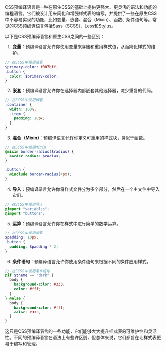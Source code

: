 CSS预编译语言是一种在原生CSS的基础上提供更强大、更灵活的语法和功能的编程语言。它们被设计用来简化和增强样式表的编写，并提供了一些在原生CSS中不容易实现的功能，比如变量、嵌套、混合（Mixin）、函数、条件语句等。常见的CSS预编译语言包括Sass（SCSS）、Less和Stylus。

以下是CSS预编译语言和原生CSS之间的一些区别：

1. **变量**：预编译语言允许你使用变量来存储和重用样式值，从而简化样式的维护。

```scss
// 在SCSS中使用变量
$primary-color: #007bff;
.button {
  color: $primary-color;
}
```

2. **嵌套**：预编译语言允许你在选择器内部嵌套其他选择器，减少重复的代码。

```scss
// 在SCSS中使用嵌套
.container {
  width: 100%;
  .item {
    padding: 10px;
  }
}
```

3. **混合（Mixin）**：预编译语言允许你定义可重用的样式块，类似于函数。

```scss
// 在SCSS中使用Mixin
@mixin border-radius($radius) {
  border-radius: $radius;
}

.button {
  @include border-radius(4px);
}
```

4. **导入**：预编译语言允许你将样式文件分为多个部分，然后在一个主文件中导入它们。

```scss
// 在SCSS中使用导入
@import "variables";
@import "buttons";
```

5. **运算**：预编译语言允许你在样式中进行简单的数学运算。

```scss
// 在SCSS中使用运算
$padding: 10px;
.button {
  padding: $padding * 2;
}
```

6. **条件语句**：预编译语言允许你使用条件语句来根据不同的条件应用样式。

```scss
// 在SCSS中使用条件语句
@if $theme == "dark" {
  body {
    background-color: #333;
    color: #fff;
  }
} @else {
  body {
    background-color: #fff;
    color: #333;
  }
}
```

这只是CSS预编译语言的一些功能，它们能够大大提升样式表的可维护性和灵活性。不同的预编译语言在语法上有些许区别，但总体来说，它们都旨在让样式表更易于编写和管理。